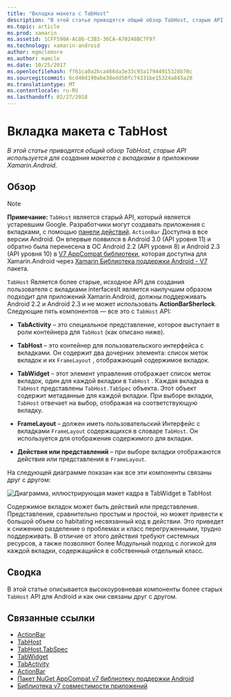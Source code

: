 ```yaml
---
title: "Вкладка макета с TabHost"
description: "В этой статье приводятся общий обзор TabHost, старые API используется для создания макетов с вкладками в приложении Xamarin.Android."
ms.topic: article
ms.prod: xamarin
ms.assetid: 1CFF590A-AC86-C3B3-36CA-A70248BC7F97
ms.technology: xamarin-android
author: mgmclemore
ms.author: mamcle
ms.date: 10/25/2017
ms.openlocfilehash: ff61ca0a2bca466da3e33c93a17944915328b70c
ms.sourcegitcommit: 6cd40d190abe38edd50fc74331be15324a845a28
ms.translationtype: MT
ms.contentlocale: ru-RU
ms.lasthandoff: 02/27/2018
---
```

# <a name="tab-layout-with-tabhost"></a>Вкладка макета с TabHost

_В этой статье приводятся общий обзор TabHost, старые API используется для создания макетов с вкладками в приложении Xamarin.Android._

<a name="Overview" />

## <a name="overview"></a>Обзор

> [!NOTE]
> **Примечание:** `TabHost` является старый API, который является устаревшим Google. Разработчики могут создавать приложения с вкладками, с помощью [панели действий](~/android/user-interface/controls/action-bar.md). `ActionBar` Доступна в все версии Android. Он впервые появился в Android 3.0 (API уровня 11) и обратно была перенесена в ОС Android 2.2 (API уровня 8) и Android 2.3 (API уровня 10) в [V7 AppCompat библиотеки](http://developer.android.com/tools/support-library/features.html#v7-appcompat), которая доступна для Xamarin.Android через [Xamarin Библиотека поддержки Android - V7](https://www.nuget.org/packages/Xamarin.Android.Support.v7.AppCompat/) пакета.

`TabHost` Является более старые, исходное API для создания пользователя с вкладками interfacesIt является наилучшим образом подходит для приложений Xamarin.Android, должны поддерживать Android 2.2 и Android 2.3 и не может использовать **ActionBarSherlock**.
Следующие пять компонентов — все это с `TabHost` API:

-  **TabActivity** &ndash; это специальное представление, которое выступает в роли контейнера для `TabHost` (как описано ниже).

-  **TabHost** &ndash; это контейнер для пользовательского интерфейса с вкладками. Он содержит два дочерних элемента: список меток вкладок и их `FrameLayout` , отображающий содержимое вкладок.

-  **TabWidget** &ndash; этот элемент управления отображает список меток вкладок, один для каждой вкладки в `TabHost` . Каждая вкладка в `TabHost` представлены `TabHost.TabSpec` объекта. Этот объект содержит метаданные для каждой вкладки. При выборе вкладки, `TabHost` отвечает на выбор, отображая на соответствующую вкладку.

-  **FrameLayout** &ndash; должен иметь пользовательский Интерфейс с вкладками `FrameLayout` содержащихся в словаре `TabHost`. Он используется для отображения содержимого для вкладки.

-  **Действия или представлений** &ndash; при выборе вкладки отображаются действия или представления в `FrameLayout`.

На следующей диаграмме показан как все эти компоненты связаны друг с другом:

![Диаграмма, иллюстрирующая макет кадра в TabWidget в TabHost](tab-host-images/image03.png)

Содержимое вкладок может быть действий или представления. Представления, сравнительно простым и простой, но может привести к большой объем co habitating несвязанный код в действии. Это приведет к снижению разделение о проблемах и класс перегруженными, трудно поддерживать. В отличие от этого действия требуют системных ресурсов, а также позволяют более Модульный подход с логикой для каждой вкладки, содержащийся в собственный отдельный класс.

<a name="Summary" />

## <a name="summary"></a>Сводка

В этой статье описывается высокоуровневая компоненты более старых `TabHost` API для Android и как они связаны друг с другом.



## <a name="related-links"></a>Связанные ссылки

- [ActionBar](http://developer.android.com/guide/topics/ui/actionbar.html)
- [TabHost](https://developer.xamarin.com/api/type/Android.Widget.TabHost/)
- [TabHost.TabSpec](https://developer.xamarin.com/api/type/Android.Widget.TabHost+TabSpec/)
- [TabWidget](https://developer.xamarin.com/api/type/Android.Widget.TabWidget/)
- [TabActivity](https://developer.xamarin.com/api/type/Android.App.TabActivity/)
- [ActionBar](http://developer.android.com/guide/topics/ui/actionbar.html)
- [Пакет NuGet AppCompat v7 библиотеку поддержки Android](https://www.nuget.org/packages/Xamarin.Android.Support.v7.AppCompat/)
- [Библиотека v7 совместимости приложений](http://developer.android.com/tools/support-library/features.html#v7-appcompat)
